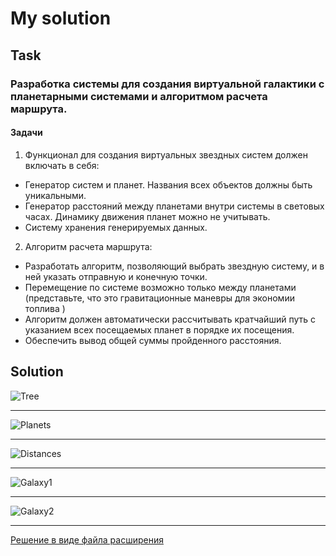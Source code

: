 # My solution

## Task

### Разработка системы для создания виртуальной галактики с планетарными системами и алгоритмом расчета маршрута. 

#### Задачи

1. Функционал для создания виртуальных звездных систем должен включать в себя:
- Генератор систем и планет. Названия всех объектов должны быть уникальными.
- Генератор расстояний между планетами внутри системы в световых часах. Динамику движения планет можно не учитывать.
- Систему хранения генерируемых данных.

2. Алгоритм расчета маршрута:
- Разработать алгоритм, позволяющий выбрать звездную систему, и в ней указать отправную и конечную точки.
- Перемещение по системе возможно только между планетами (представьте, что это гравитационные маневры для экономии топлива )
- Алгоритм должен автоматически рассчитывать кратчайший путь с указанием всех посещаемых планет в порядке их посещения.
- Обеспечить вывод общей суммы пройденного расстояния.


## Solution

![Tree](README.assets/Tree.PNG)

---

![Planets](README.assets/Planets.PNG)

---

![Distances](README.assets/Distances.PNG)

---

![Galaxy1](README.assets/Galaxy1.PNG)

---

![Galaxy2](README.assets/Galaxy2.PNG)

---

[Решение в виде файла расширения](Galaxy.cfe)
